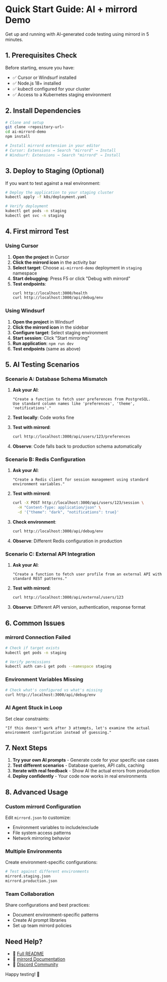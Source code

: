 # Quick Start Guide: AI + mirrord Demo

Get up and running with AI-generated code testing using mirrord in 5 minutes.

## 1. Prerequisites Check

Before starting, ensure you have:
- ✅ Cursor or Windsurf installed
- ✅ Node.js 18+ installed
- ✅ kubectl configured for your cluster
- ✅ Access to a Kubernetes staging environment

## 2. Install Dependencies

```bash
# Clone and setup
git clone <repository-url>
cd ai-mirrord-demo
npm install

# Install mirrord extension in your editor
# Cursor: Extensions → Search "mirrord" → Install
# Windsurf: Extensions → Search "mirrord" → Install
```

## 3. Deploy to Staging (Optional)

If you want to test against a real environment:

```bash
# Deploy the application to your staging cluster
kubectl apply -f k8s/deployment.yaml

# Verify deployment
kubectl get pods -n staging
kubectl get svc -n staging
```

## 4. First mirrord Test

### Using Cursor

1. **Open the project** in Cursor
2. **Click the mirrord icon** in the activity bar
3. **Select target**: Choose `ai-mirrord-demo` deployment in `staging` namespace
4. **Start debugging**: Press F5 or click "Debug with mirrord"
5. **Test endpoints**:
   ```bash
   curl http://localhost:3000/health
   curl http://localhost:3000/api/debug/env
   ```

### Using Windsurf

1. **Open the project** in Windsurf
2. **Click the mirrord icon** in the sidebar
3. **Configure target**: Select staging environment
4. **Start session**: Click "Start mirroring"
5. **Run application**: `npm run dev`
6. **Test endpoints** (same as above)

## 5. AI Testing Scenarios

### Scenario A: Database Schema Mismatch

1. **Ask your AI**:
   ```
   "Create a function to fetch user preferences from PostgreSQL. 
   Use standard column names like 'preferences', 'theme', 'notifications'."
   ```

2. **Test locally**: Code works fine
3. **Test with mirrord**: 
   ```bash
   curl http://localhost:3000/api/users/123/preferences
   ```
4. **Observe**: Code falls back to production schema automatically

### Scenario B: Redis Configuration

1. **Ask your AI**:
   ```
   "Create a Redis client for session management using standard environment variables."
   ```

2. **Test with mirrord**:
   ```bash
   curl -X POST http://localhost:3000/api/users/123/session \
     -H "Content-Type: application/json" \
     -d '{"theme": "dark", "notifications": true}'
   ```

3. **Check environment**:
   ```bash
   curl http://localhost:3000/api/debug/env
   ```

4. **Observe**: Different Redis configuration in production

### Scenario C: External API Integration

1. **Ask your AI**:
   ```
   "Create a function to fetch user profile from an external API with standard REST patterns."
   ```

2. **Test with mirrord**:
   ```bash
   curl http://localhost:3000/api/external/users/123
   ```

3. **Observe**: Different API version, authentication, response format

## 6. Common Issues

### mirrord Connection Failed
```bash
# Check if target exists
kubectl get pods -n staging

# Verify permissions
kubectl auth can-i get pods --namespace staging
```

### Environment Variables Missing
```bash
# Check what's configured vs what's missing
curl http://localhost:3000/api/debug/env
```

### AI Agent Stuck in Loop
Set clear constraints:
```
"If this doesn't work after 3 attempts, let's examine the actual environment configuration instead of guessing."
```

## 7. Next Steps

1. **Try your own AI prompts** - Generate code for your specific use cases
2. **Test different scenarios** - Database queries, API calls, caching
3. **Iterate with real feedback** - Show AI the actual errors from production
4. **Deploy confidently** - Your code now works in real environments

## 8. Advanced Usage

### Custom mirrord Configuration

Edit `mirrord.json` to customize:
- Environment variables to include/exclude
- File system access patterns
- Network mirroring behavior

### Multiple Environments

Create environment-specific configurations:
```bash
# Test against different environments
mirrord.staging.json
mirrord.production.json
```

### Team Collaboration

Share configurations and best practices:
- Document environment-specific patterns
- Create AI prompt libraries
- Set up team mirrord policies

## Need Help?

- 📖 [Full README](README.md)
- 🔧 [mirrord Documentation](https://mirrord.dev/docs)
- 💬 [Discord Community](https://discord.gg/mirrord)

Happy testing! 🚀 